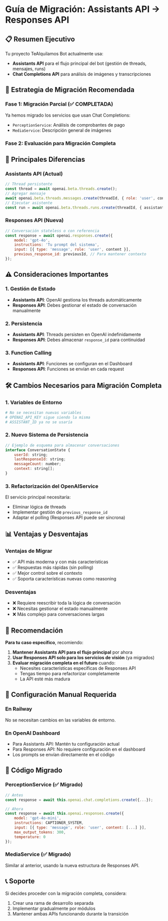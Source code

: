 # Guía de Migración: Assistants API → Responses API

## 📋 Resumen Ejecutivo

Tu proyecto TeAlquilamos Bot actualmente usa:
- **Assistants API** para el flujo principal del bot (gestión de threads, mensajes, runs)
- **Chat Completions API** para análisis de imágenes y transcripciones

## 🎯 Estrategia de Migración Recomendada

### Fase 1: Migración Parcial (✅ COMPLETADA)
Ya hemos migrado los servicios que usan Chat Completions:
- `PerceptionService`: Análisis de comprobantes de pago
- `MediaService`: Descripción general de imágenes

### Fase 2: Evaluación para Migración Completa

## 🔄 Principales Diferencias

### Assistants API (Actual)
```javascript
// Thread persistente
const thread = await openai.beta.threads.create();
// Agregar mensaje
await openai.beta.threads.messages.create(threadId, { role: 'user', content });
// Ejecutar asistente
const run = await openai.beta.threads.runs.create(threadId, { assistant_id });
```

### Responses API (Nueva)
```javascript
// Conversación stateless o con referencia
const response = await openai.responses.create({
    model: 'gpt-4o',
    instructions: 'Tu prompt del sistema',
    input: [{ type: 'message', role: 'user', content }],
    previous_response_id: previousId, // Para mantener contexto
});
```

## ⚠️ Consideraciones Importantes

### 1. Gestión de Estado
- **Assistants API**: OpenAI gestiona los threads automáticamente
- **Responses API**: Debes gestionar el estado de conversación manualmente

### 2. Persistencia
- **Assistants API**: Threads persisten en OpenAI indefinidamente
- **Responses API**: Debes almacenar `response_id` para continuidad

### 3. Function Calling
- **Assistants API**: Funciones se configuran en el Dashboard
- **Responses API**: Funciones se envían en cada request

## 🛠️ Cambios Necesarios para Migración Completa

### 1. Variables de Entorno
```bash
# No se necesitan nuevas variables
# OPENAI_API_KEY sigue siendo la misma
# ASSISTANT_ID ya no se usaría
```

### 2. Nuevo Sistema de Persistencia
```javascript
// Ejemplo de esquema para almacenar conversaciones
interface ConversationState {
    userId: string;
    lastResponseId: string;
    messageCount: number;
    context: string[];
}
```

### 3. Refactorización del OpenAIService
El servicio principal necesitaría:
- Eliminar lógica de threads
- Implementar gestión de `previous_response_id`
- Adaptar el polling (Responses API puede ser síncrona)

## 📊 Ventajas y Desventajas

### Ventajas de Migrar
- ✅ API más moderna y con más características
- ✅ Respuestas más rápidas (sin polling)
- ✅ Mejor control sobre el contexto
- ✅ Soporta características nuevas como reasoning

### Desventajas
- ❌ Requiere reescribir toda la lógica de conversación
- ❌ Necesitas gestionar el estado manualmente
- ❌ Más complejo para conversaciones largas

## 🚀 Recomendación

**Para tu caso específico**, recomiendo:

1. **Mantener Assistants API para el flujo principal** por ahora
2. **Usar Responses API solo para los servicios de visión** (ya migrados)
3. **Evaluar migración completa en el futuro** cuando:
   - Necesites características específicas de Responses API
   - Tengas tiempo para refactorizar completamente
   - La API esté más madura

## 📝 Configuración Manual Requerida

### En Railway
No se necesitan cambios en las variables de entorno.

### En OpenAI Dashboard
- Para Assistants API: Mantén tu configuración actual
- Para Responses API: No requiere configuración en el dashboard
- Los prompts se envían directamente en el código

## 🔧 Código Migrado

### PerceptionService (✅ Migrado)
```javascript
// Antes
const response = await this.openai.chat.completions.create({...});

// Ahora
const response = await this.openai.responses.create({
    model: 'gpt-4o-mini',
    instructions: CAPTIONER_SYSTEM,
    input: [{ type: 'message', role: 'user', content: [...] }],
    max_output_tokens: 300,
    temperature: 0
});
```

### MediaService (✅ Migrado)
Similar al anterior, usando la nueva estructura de Responses API.

## 📞 Soporte

Si decides proceder con la migración completa, considera:
1. Crear una rama de desarrollo separada
2. Implementar gradualmente por módulos
3. Mantener ambas APIs funcionando durante la transición